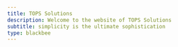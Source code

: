 ```yaml
---
title: TOPS Solutions
description: Welcome to the website of TOPS Solutions
subtitle: simplicity is the ultimate sophistication
type: blackbee
---
```

